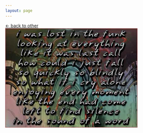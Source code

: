 ```yaml
---
layout: page
---
```

<script>document.title="𝗯𝘂𝗹𝗹𝘁𝗼𝘄𝗻.𝟮𝟬𝟮𝟮 | the fall"</script>

<div class="goback">
<a href="/other/">&larr; back to other</a>
</div>
<div id="thefall">
<a href="/other"><img src="/images/funk.jpg" alt=""></a>
</div>
